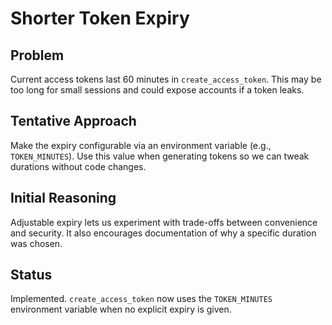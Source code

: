 # Shorter Token Expiry

## Problem
Current access tokens last 60 minutes in `create_access_token`. This may be too long for small sessions and could expose accounts if a token leaks.

## Tentative Approach
Make the expiry configurable via an environment variable (e.g., `TOKEN_MINUTES`).
Use this value when generating tokens so we can tweak durations without code changes.

## Initial Reasoning
Adjustable expiry lets us experiment with trade-offs between convenience and security. It also encourages documentation of why a specific duration was chosen.

## Status
Implemented. `create_access_token` now uses the `TOKEN_MINUTES` environment
variable when no explicit expiry is given.

